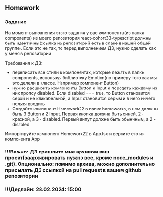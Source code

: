 ## Homework

### Задание

На момент выполнения этого задания у вас компоненты(из папки components) из моего репозитория react-cohort33-typescript должны быть идентичны(ссылка на репозиторий есть в слаке в нашей общей группе). Если это не так, то перед выполнением ДЗ, нужно сделать как у меня в репозитории

Требования к ДЗ:
- переписать все стили в компонентах, которые лежать в папке components, используя библиотеку Emotion(по примеру того как мы это делели в классе. Например компонент Button)
- нужно расширить компоненты Button и Input и передать каждому из них пропсу disabled. Если disabled === true, то Button становится серой и не кликабельной, а Input становится серым и в него ничего нельзя вводить
- Создайте компонент Homework22 в папке homeworks, в нем должны быть 3 Button и 2 Input. Первая кнопка должна быть синей, 2 - красной, а 3 - disabled. Первый инпут должне быть обынчным, а 2 - disabled

Импортируйте компонент Homework22 в App.tsx и верните его из компонента App

### !!!Важно: ДЗ пришлите мне архивом ваш проект(заархивировать нужно все, кроме node_modules и .git). Опционально: помимо архива, можно дополнительно присылать ДЗ ссылкой на pull request в вашем github репозитории

### !!!Дедлайн: 28.02.2024: 15:00
